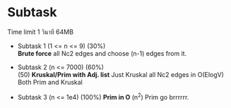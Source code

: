 # Subtask
Time limit 1 วินาที 64MB 
* Subtask 1 (1 <= n <= 9) (30%) <br>
<b>Brute force</b> all Nc2 edges and choose (n-1) edges from it.

* Subtask 2 (n <= 7000) (60%) <br> (50)
<b>Kruskal/Prim with Adj. list</b> Just Kruskal all Nc2 edges in O(ElogV) Both Prim and Kruskal

* Subtask 3 (n <= 1e4) (100%)
<b>Prim in O</b> (n<sup>2</sup>) Prim go brrrrrr.
    

